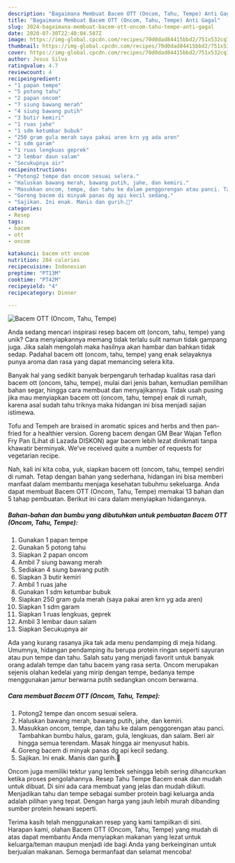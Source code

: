 ```yaml
---
description: "Bagaimana Membuat Bacem OTT (Oncom, Tahu, Tempe) Anti Gagal"
title: "Bagaimana Membuat Bacem OTT (Oncom, Tahu, Tempe) Anti Gagal"
slug: 3024-bagaimana-membuat-bacem-ott-oncom-tahu-tempe-anti-gagal
date: 2020-07-30T22:40:04.587Z
image: https://img-global.cpcdn.com/recipes/70d0dad84415bbd2/751x532cq70/bacem-ott-oncom-tahu-tempe-foto-resep-utama.jpg
thumbnail: https://img-global.cpcdn.com/recipes/70d0dad84415bbd2/751x532cq70/bacem-ott-oncom-tahu-tempe-foto-resep-utama.jpg
cover: https://img-global.cpcdn.com/recipes/70d0dad84415bbd2/751x532cq70/bacem-ott-oncom-tahu-tempe-foto-resep-utama.jpg
author: Jesus Silva
ratingvalue: 4.7
reviewcount: 4
recipeingredient:
- "1 papan tempe"
- "5 potong tahu"
- "2 papan oncom"
- "7 siung bawang merah"
- "4 siung bawang putih"
- "3 butir kemiri"
- "1 ruas jahe"
- "1 sdm ketumbar bubuk"
- "250 gram gula merah saya pakai aren krn yg ada aren"
- "1 sdm garam"
- "1 ruas lengkuas geprek"
- "3 lembar daun salam"
- "Secukupnya air"
recipeinstructions:
- "Potong2 tempe dan oncom sesuai selera."
- "Haluskan bawang merah, bawang putih, jahe, dan kemiri."
- "Masukkan oncom, tempe, dan tahu ke dalam penggorengan atau panci. Tambahkan bumbu halus, garam, gula, lengkuas, dan salam. Beri air hingga semua terendam. Masak hingga air menyusut habis."
- "Goreng bacem di minyak panas dg api kecil sedang."
- "Sajikan. Ini enak. Manis dan gurih.🤤"
categories:
- Resep
tags:
- bacem
- ott
- oncom

katakunci: bacem ott oncom 
nutrition: 284 calories
recipecuisine: Indonesian
preptime: "PT13M"
cooktime: "PT42M"
recipeyield: "4"
recipecategory: Dinner

---
```



![Bacem OTT (Oncom, Tahu, Tempe)](https://img-global.cpcdn.com/recipes/70d0dad84415bbd2/751x532cq70/bacem-ott-oncom-tahu-tempe-foto-resep-utama.jpg)

Anda sedang mencari inspirasi resep bacem ott (oncom, tahu, tempe) yang unik? Cara menyiapkannya memang tidak terlalu sulit namun tidak gampang juga. Jika salah mengolah maka hasilnya akan hambar dan bahkan tidak sedap. Padahal bacem ott (oncom, tahu, tempe) yang enak selayaknya punya aroma dan rasa yang dapat memancing selera kita.

Banyak hal yang sedikit banyak berpengaruh terhadap kualitas rasa dari bacem ott (oncom, tahu, tempe), mulai dari jenis bahan, kemudian pemilihan bahan segar, hingga cara membuat dan menyajikannya. Tidak usah pusing jika mau menyiapkan bacem ott (oncom, tahu, tempe) enak di rumah, karena asal sudah tahu triknya maka hidangan ini bisa menjadi sajian istimewa.

Tofu and Tempeh are braised in aromatic spices and herbs and then pan-fried for a healthier version. Goreng bacem dengan GM Bear Wajan Teflon Fry Pan (Lihat di Lazada DISKON) agar bacem lebih lezat dinikmati tanpa khawatir berminyak. We&#39;ve received quite a number of requests for vegetarian recipe.


Nah, kali ini kita coba, yuk, siapkan bacem ott (oncom, tahu, tempe) sendiri di rumah. Tetap dengan bahan yang sederhana, hidangan ini bisa memberi manfaat dalam membantu menjaga kesehatan tubuhmu sekeluarga. Anda dapat membuat Bacem OTT (Oncom, Tahu, Tempe) memakai 13 bahan dan 5 tahap pembuatan. Berikut ini cara dalam menyiapkan hidangannya.

<!--inarticleads1-->

##### Bahan-bahan dan bumbu yang dibutuhkan untuk pembuatan Bacem OTT (Oncom, Tahu, Tempe):

1. Gunakan 1 papan tempe
1. Gunakan 5 potong tahu
1. Siapkan 2 papan oncom
1. Ambil 7 siung bawang merah
1. Sediakan 4 siung bawang putih
1. Siapkan 3 butir kemiri
1. Ambil 1 ruas jahe
1. Gunakan 1 sdm ketumbar bubuk
1. Siapkan 250 gram gula merah (saya pakai aren krn yg ada aren)
1. Siapkan 1 sdm garam
1. Siapkan 1 ruas lengkuas, geprek
1. Ambil 3 lembar daun salam
1. Siapkan Secukupnya air


Ada yang kurang rasanya jika tak ada menu pendamping di meja hidang. Umumnya, hidangan pendamping itu berupa protein ringan seperti sayuran atau pun tempe dan tahu. Salah satu yang menjadi favorit untuk banyak orang adalah tempe dan tahu bacem yang rasa serta. Oncom merupakan sejenis olahan kedelai yang mirip dengan tempe, bedanya tempe menggunakan jamur berwarna putih sedangkan oncom berwarna. 

<!--inarticleads2-->

##### Cara membuat Bacem OTT (Oncom, Tahu, Tempe):

1. Potong2 tempe dan oncom sesuai selera.
1. Haluskan bawang merah, bawang putih, jahe, dan kemiri.
1. Masukkan oncom, tempe, dan tahu ke dalam penggorengan atau panci. Tambahkan bumbu halus, garam, gula, lengkuas, dan salam. Beri air hingga semua terendam. Masak hingga air menyusut habis.
1. Goreng bacem di minyak panas dg api kecil sedang.
1. Sajikan. Ini enak. Manis dan gurih.🤤


Oncom juga memiliki tektur yang lembek sehingga lebih sering dihancurkan ketika proses pengolahannya. Resep Tahu Tempe Bacem enak dan mudah untuk dibuat. Di sini ada cara membuat yang jelas dan mudah diikuti. Menjadikan tahu dan tempe sebagai sumber protein bagi keluarga anda adalah pilihan yang tepat. Dengan harga yang jauh lebih murah dibanding sumber protein hewani seperti. 

Terima kasih telah menggunakan resep yang kami tampilkan di sini. Harapan kami, olahan Bacem OTT (Oncom, Tahu, Tempe) yang mudah di atas dapat membantu Anda menyiapkan makanan yang lezat untuk keluarga/teman maupun menjadi ide bagi Anda yang berkeinginan untuk berjualan makanan. Semoga bermanfaat dan selamat mencoba!
